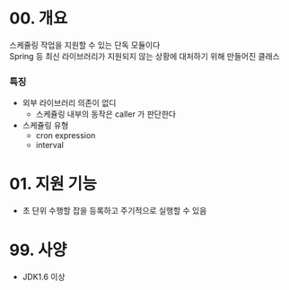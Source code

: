 # 00. 개요
스케쥴링 작업을 지원할 수 있는 단독 모듈이다<br>
Spring 등 최신 라이브러리가 지원되지 않는 상황에 대처하기 위해 만들어진 클래스

### 특징
- 외부 라이브러리 의존이 없디
  - 스케쥴링 내부의 동작은 caller 가 판단한다
- 스케쥴링 유형
  - cron expression
  - interval
# 01. 지원 기능
- 초 단위 수행할 잡을 등록하고 주기적으로 실행할 수 있음

# 99. 사양
- JDK1.6 이상
